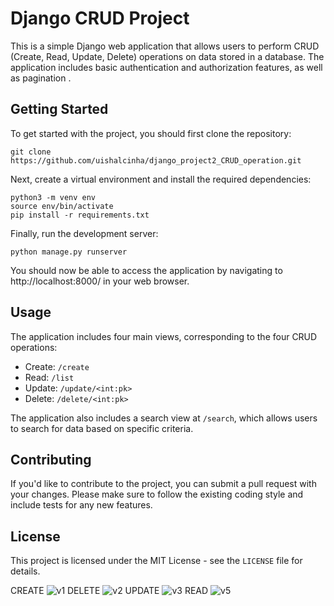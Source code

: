 # Django CRUD Project

This is a simple Django web application that allows users to perform CRUD (Create, Read, Update, Delete) operations on data stored in a database. The application includes basic authentication and authorization features, as well as pagination .

## Getting Started

To get started with the project, you should first clone the repository:

```
git clone https://github.com/uishalcinha/django_project2_CRUD_operation.git
```

Next, create a virtual environment and install the required dependencies:

```
python3 -m venv env
source env/bin/activate
pip install -r requirements.txt
```

Finally, run the development server:

```
python manage.py runserver
```

You should now be able to access the application by navigating to http://localhost:8000/ in your web browser.

## Usage

The application includes four main views, corresponding to the four CRUD operations:

- Create: `/create`
- Read: `/list`
- Update: `/update/<int:pk>`
- Delete: `/delete/<int:pk>`

The application also includes a search view at `/search`, which allows users to search for data based on specific criteria.

## Contributing

If you'd like to contribute to the project, you can submit a pull request with your changes. Please make sure to follow the existing coding style and include tests for any new features.

## License

This project is licensed under the MIT License - see the `LICENSE` file for details.


CREATE
![v1](https://user-images.githubusercontent.com/84958938/235328429-2a247f65-98c2-4f66-b8d4-fed55ffc773e.png)
DELETE
![v2](https://user-images.githubusercontent.com/84958938/235328431-ebfd6626-b7d5-4781-8737-6600fb0cf34c.png)
UPDATE
![v3](https://user-images.githubusercontent.com/84958938/235328432-0b961095-9514-44af-b1bf-026181048c14.png)
READ
![v5](https://user-images.githubusercontent.com/84958938/235328433-f78561fe-e8d5-45b4-9cb0-b5e1606a13ff.png)

